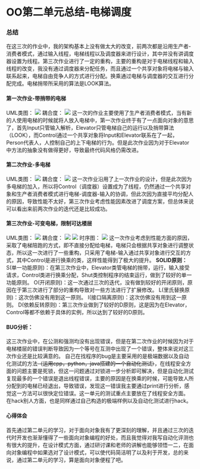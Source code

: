 # OO第二单元总结-电梯调度
### 总结
在这三次的作业中，我的架构基本上没有做太大的改变，前两次都是沿用生产者-消费者模式，通过输入线程，电梯线程以及调度器来进行设计，其中并没有讲调度器设置为线程。第三次作业进行了一定的重构，主要的重构是对于电梯线程和输入线程的改变，我没有通过调度器来分配任务，而且通过一个共享对象将电梯与输入联系起来，电梯自由竞争人的方式进行分配。换乘通过电梯与调度器的交互进行分配完成。电梯捎带所采用的算法是LOOK算法。
#### 第一次作业-带捎带的电梯
UML类图：
![](./homework5_1.png)
耦合度：
![](./homework5_2.PNG)
这一次的作业主要使用了生产者消费者模式，当有新的人使用电梯的时候就将人放入电梯中，第一次作业终于有了一点面向对象的意思了，首先Input只管输入解析，Elevator只管电梯自己的运行以及捎带算法（LOOK），而Control通过一个共享对象将Input和Elevator联系在了一起，Person代表人，人控制自己的上下电梯的行为。但是此次作业因为对于Elevator中方法的抽象没有做得更好，导致最终代码风格仍需改进。
#### 第二次作业-多电梯
UML类图：
![](./homework6_1.png)
耦合度：
![](./homework6_2.PNG)
这一次作业沿用了上一次作业的设计，但是此次因为多电梯的加入，所以将Control（调度器）设置成为了线程，仍然通过一个共享对象和生产者消费者模式进行电梯-调度器-输入的协调，但此次因为直接平均分配人的原因，导致性能不太好，第三次作业考虑性能因素改进了调度方案，但总体来说可以看出来前两次作业的迭代还是比较成功。
#### 第三次作业-可变电梯，限制可达楼层
UML类图：
![](./homework7_1.png)
耦合度：
![](./homework7_2.PNG)
![](./homework7_4.PNG)
时序图：
![](./homework7_3.PNG)
这一次作业考虑到性能方面的原因，采取了电梯陪跑的方式，即不直接分配给电梯，电梯只会根据共享对象进行调整状态，所以这一次进行了一些重构，只采用了电梯-输入通过共享对象进行交互的方式，其中Control是进行换乘的类，这样性能得到了极大的提升。
**SOLID原则：**
S(单一功能原则)：在第三次作业中，Elevator类管电梯的捎带，运行，输入接受请求，Control类进行换乘分配，Shut类控制程序的结束运行，做到了较好的单一功能原则。
O(开闭原则)：这一次通过三次的迭代，没有做到较好的开闭原则，原因在于第三次进行了部分的重构导致对一些方法进行了扩展修改。
L(里氏替换原则)：这次仿佛没有用到这一原则。
I(接口隔离原则)：这次仿佛没有用到这一原则。
D(依赖反转原则)：第三次作业做到了较好的D原则，这是因为在Elevator，Control等都不依赖于具体的实例，所以达到了较好的D原则。
#### BUG分析：
这三次作业中，在公测和强测均没有出现错误，但是在第二次作业的时候因为对于电梯楼层的错误判断导致因为一个等号在互测中出现了一个错误，整体来说对这三次作业还是比较满意的。
自己在找程序的bug是主要采用的是极端数据以及自动化测试的方法~~（运用cpp，python，java搭建的一个自动化测试）~~，在线程安全方面的问题主要是死锁，但这一问题通过对锁进一步分析即可解决，但是自动化测试复现最多的一个错误是退出线程错误，主要的原因是在换乘的时候，可能导致人所分配到的电梯已经退出，导致错误，发现这一错误我主要通过print进行分析，感觉这一方法可以很快定位错误。这一单元的测试重点主要放在了线程安全方面。
在hack别人方面，也是同样通过自己构造的极端样例以及自动化测试进行hack。
#### 心得体会
首先通过第二单元的学习，对于面向对象我有了更深刻的理解，并且通过三次的迭代时开发也渐渐懂得了一些面向对象编程的好处，而且我觉得对我写自动化评测也有很大的提升，在设计模式方面，通过研讨课和老师的讲解也能够领悟一二，在面向对象编程中如果选对了设计模式，可以使代码简洁明了以及利于开发，总的来说，通过第二单元的学习，算是面向对象便程了吧。


